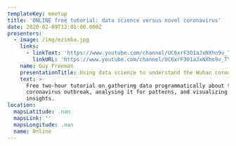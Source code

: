 ```yaml
---
templateKey: meetup
title: 'ONLINE free tutorial: data science versus novel coronavirus'
date: 2020-02-09T12:01:00.000Z
presenters:
  - image: /img/ezimba.jpg
    links:
      - linkText: 'https://www.youtube.com/channel/UC6xrF3O1aJxNXho9v_TYBMg'
        linkURL: 'https://www.youtube.com/channel/UC6xrF3O1aJxNXho9v_TYBMg'
    name: Guy Freeman
    presentationTitle: Using data science to understand the Wuhan coronavirus
    text: >-
      Free two-hour tutorial on gathering data programmatically about the novel
      coronavirus outbreak, analysing it for patterns, and visualizing any
      insights.
location:
  mapsLatitude: .nan
  mapsLink: ''
  mapsLongitude: .nan
  name: Online
---
```


